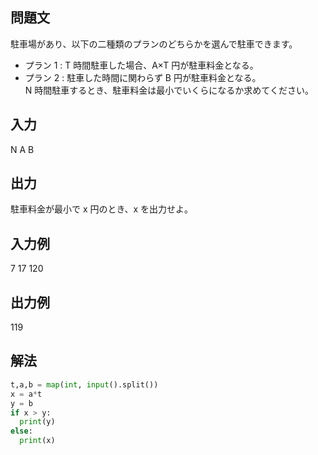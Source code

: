 ## 問題文
駐車場があり、以下の二種類のプランのどちらかを選んで駐車できます。  
- プラン 1 : T 時間駐車した場合、A×T 円が駐車料金となる。  
- プラン 2 : 駐車した時間に関わらず B 円が駐車料金となる。  
N 時間駐車するとき、駐車料金は最小でいくらになるか求めてください。
## 入力
N A B
## 出力
駐車料金が最小で x 円のとき、x を出力せよ。
## 入力例
7 17 120
## 出力例
119
## 解法

```python
t,a,b = map(int, input().split())
x = a*t
y = b
if x > y:
  print(y)
else:
  print(x)